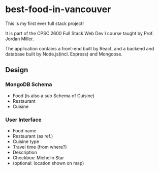 # best-food-in-vancouver

This is my first ever full stack project!

It is part of the CPSC 2600 Full Stack Web Dev I course taught by Prof. Jordan Miller.

The application contains a front-end built by React, and a backend and database built by Node.js(incl. Express) and Mongoose.

## Design

### MongoDB Schema

- Food (is also a sub Schema of Cuisine)
- Restaurant
- Cuisine

### User Interface

- Food name
- Restaurant (as ref.)
- Cuisine type
- Travel time (from where?)
- Description
- Checkbox: Michelin Star
- (optional: location shown on map)
